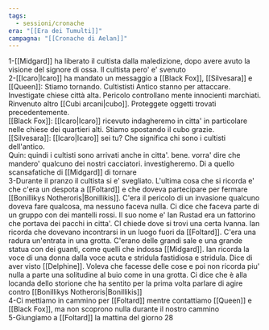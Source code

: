 ```yaml
---
tags:
  - sessioni/cronache
era: "[[Era dei Tumulti]]"
campagna: "[[Cronache di Aelan]]"
---
```


1-[[Midgard]] ha liberato il cultista dalla maledizione, dopo avere avuto la visione del signore di ossa. Il cultista pero' e' svenuto  
2-[[Icaro|Icaro]] ha mandato un messaggio a [[Black Fox]], [[Silvesara]] e [[Queen]]: Stiamo tornando. Cultististi Antico stanno per attaccare. Investigate chiese città alta. Pericolo controllano mente innocienti marchiati. Rinvenuto altro [[Cubi arcani|cubo]]. Proteggete oggetti trovati precedentemente.  
[[Black Fox]]: [[Icaro|Icaro]] ricevuto indagheremo in citta' in particolare nelle chiese dei quartieri alti. Stiamo spostando il cubo grazie.  
[[Silvesara]]: [[Icaro|Icaro]] sei tu? Che significa chi sono i cultisti dell'antico.  
Quin: quindi i cultisti sono arrivati anche in citta'. bene. vorra' dire che mandero' qualcuno dei nostri cacciatori. investigheremo. Di a quello scansafatiche di [[Midgard]] di tornare  
3-Durante il pranzo il cultista si e' svegliato. L'ultima cosa che si ricorda e' che c'era un despota a [[Foltard]] e che doveva partecipare per fermare [[Bonillikys Notheroris|Bonillikis]]. C'era il pericolo di un invasione qualcuno doveva fare qualcosa, ma nessuno faceva nulla. Ci dice che faceva parte di un gruppo con dei mantelli rossi. Il suo nome e' Ian Rustad era un fattorino che portava dei pacchi in citta'. CI chiede dove si trovi una certa Ivanna. Ian ricorda che dovevano incontrarsi in un luogo fuori da [[Foltard]]. C'era una radura un'entrata in una grotta. C'erano delle grandi sale e una grande statua con dei guanti, come quelli che indossa [[Midgard]]. Ian ricorda la voce di una donna dalla voce acuta e stridula fastidiosa e stridula. Dice di aver visto [[Delphine]]. Voleva che facesse delle cose e poi non ricorda piu' nulla a parte una solitudine al buio come in una grotta. Ci dice che è alla locanda dello storione che ha sentito per la prima volta parlare di agire contro [[Bonillikys Notheroris|Bonillikis]]  
4-Ci mettiamo in cammino per [[Foltard]] mentre contattiamo [[Queen]] e [[Black Fox]], ma non scoprono nulla durante il nostro cammino  
5-Giungiamo a [[Foltard]] la mattina del giorno 28